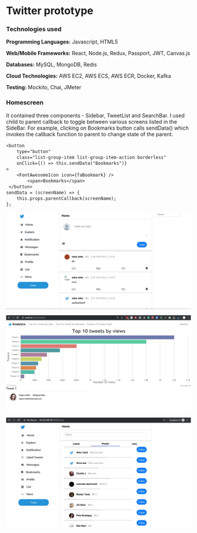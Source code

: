 <h1>Twitter prototype</h1>
<h3>Technologies used</h3>

**Programming Languages:** Javascript, HTML5

**Web/Mobile Frameworks:** React, Node.js, Redux, Passport, JWT, Canvas.js

**Databases:** MySQL, MongoDB, Redis

**Cloud Technologies:** AWS EC2, AWS ECS, AWS ECR, Docker, Kafka 

**Testing:** Mockito, Chai, JMeter

<h3>Homescreen</h3>
It contained three components - Sidebar, TweetList and SearchBar. I used child to parent callback to toggle between various screens listed in the SideBar. For example, clicking on Bookmarks button calls sendData() which  invokes the callback function to parent to change state of the parent.

    <button
        type="button"
	    class="list-group-item list-group-item-action borderless"
	    onClick={() => this.sendData("Bookmarks")}
	>	
		<FontAwesomeIcon icon={faBookmark} />
        	<span>Bookmarks</span>
     </button>
    sendData = (screenName) => {
        this.props.parentCallback(screenName);
    };
                        
![](https://github.com/vaswal/twitter-prototype/blob/master/images/HomeScreen.jpeg)


![](https://github.com/vaswal/twitter-prototype/blob/master/images/Top10TweetsByViews.jpeg)


![](https://github.com/vaswal/twitter-prototype/blob/master/images/SearchPeople.jpeg)

